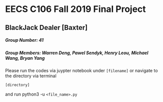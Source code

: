 # EECS C106 Fall 2019 Final Project

## BlackJack Dealer [Baxter]

##### Group Number: 41 <br>
##### Group Members: Warren Deng, Pawel Sendyk, Henry Leou, Michael Wang, Bryan Yang <br>

Please run the codes via juypter notebook under 
`[filename]`
or navigate to the directory via terminal

`[directory]`

and run python3 -u `<file_name>.py`
